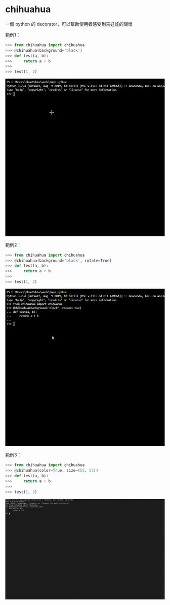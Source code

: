 # chihuahua
一個 python 的 decorator，可以幫助使用者感受到吉娃娃的關懷
  
   
範例1：  
```python
>>> from chihuahua import chihuahua
>>> @chihuahua(background='black')
>>> def test(a, b):
>>>     return a + b
>>> 
>>> test(1, 2)
```
![Alt Text](./ex1.gif)
  
範例2：  
```python
>>> from chihuahua import chihuahua
>>> @chihuahua(background='black', rotate=True)
>>> def test(a, b):
>>>     return a + b
>>> 
>>> test(1, 2)
```
![Alt Text](./ex2.gif)  
  
範例3：  
```python
>>> from chihuahua import chihuahua
>>> @chihuahua(color=True, size=(55, 55))
>>> def test(a, b):
>>>     return a + b
>>> 
>>> test(1, 2)
```
![Alt Text](./ex3.gif)  
